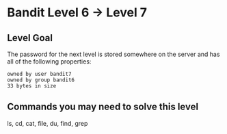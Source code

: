 # Bandit Level 6 → Level 7

## Level Goal

The password for the next level is stored somewhere on the server and has all of the following properties:

    owned by user bandit7
    owned by group bandit6
    33 bytes in size

## Commands you may need to solve this level

ls, cd, cat, file, du, find, grep
